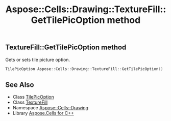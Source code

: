 ﻿---
title: Aspose::Cells::Drawing::TextureFill::GetTilePicOption method
linktitle: GetTilePicOption
second_title: Aspose.Cells for C++ API Reference
description: 'Aspose::Cells::Drawing::TextureFill::GetTilePicOption method. Gets or sets tile picture option in C++.'
type: docs
weight: 1400
url: /cpp/aspose.cells.drawing/texturefill/gettilepicoption/
---
## TextureFill::GetTilePicOption method


Gets or sets tile picture option.

```cpp
TilePicOption Aspose::Cells::Drawing::TextureFill::GetTilePicOption()
```

## See Also

* Class [TilePicOption](../../tilepicoption/)
* Class [TextureFill](../)
* Namespace [Aspose::Cells::Drawing](../../)
* Library [Aspose.Cells for C++](../../../)
